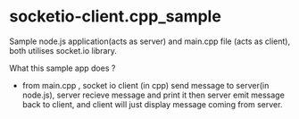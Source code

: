# socketio-client.cpp_sample

Sample node.js application(acts as server) and main.cpp file (acts as client), both utilises socket.io library.

What this sample app does ?

- from main.cpp , socket io client (in cpp) send message to server(in node.js), server recieve message and print it then server emit message back to client, and client will just display message coming from server.

